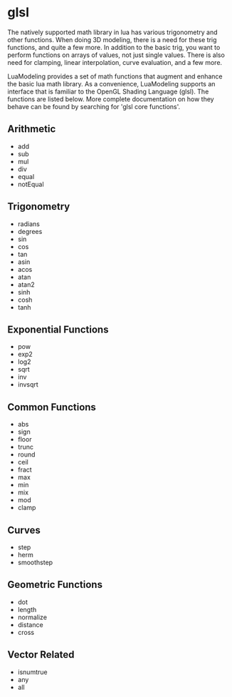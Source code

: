 # glsl

The natively supported math library in lua has various trigonometry and other functions.  When doing 3D modeling, there is a need for these trig functions, and quite a few more.  In addition to the basic trig, you want to perform functions on arrays of values, not just single values.  There is also need for clamping, linear interpolation, curve evaluation, and a few more.

LuaModeling provides a set of math functions that augment and enhance the basic lua math library.  As a convenience, LuaModeling supports an interface that is familiar to the OpenGL Shading Language (glsl).  The functions are listed below.  More complete documentation on how they behave can be found by searching for 'glsl core functions'.

Arithmetic
----------
* add
* sub
* mul
* div
* equal
* notEqual

Trigonometry
------------
* radians
* degrees
* sin
* cos
* tan
* asin
* acos
* atan
* atan2
* sinh
* cosh
* tanh

Exponential Functions
---------------------
* pow
* exp2
* log2
* sqrt
* inv
* invsqrt

Common Functions
----------------
* abs
* sign
* floor
* trunc
* round
* ceil
* fract
* max
* min
* mix
* mod
* clamp

Curves
------
* step
* herm
* smoothstep

Geometric Functions
-------------------
* dot
* length
* normalize
* distance
* cross

Vector Related
--------------
* isnumtrue
* any
* all
